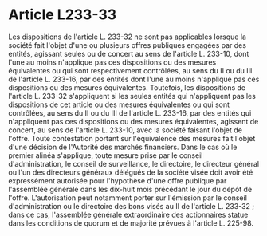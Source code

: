 # Article L233-33

Les dispositions de l'article L. 233-32 ne sont pas applicables lorsque la société fait l'objet d'une ou plusieurs offres publiques engagées par des entités, agissant seules ou de concert au sens de l'article L. 233-10, dont l'une au moins n'applique pas ces dispositions ou des mesures équivalentes ou qui sont respectivement contrôlées, au sens du II ou du III de l'article L. 233-16, par des entités dont l'une au moins n'applique pas ces dispositions ou des mesures équivalentes. Toutefois, les dispositions de l'article L. 233-32 s'appliquent si les seules entités qui n'appliquent pas les dispositions de cet article ou des mesures équivalentes ou qui sont contrôlées, au sens du II ou du III de l'article L. 233-16, par des entités qui n'appliquent pas ces dispositions ou des mesures équivalentes, agissent de concert, au sens de l'article L. 233-10, avec la société faisant l'objet de l'offre. Toute contestation portant sur l'équivalence des mesures fait l'objet d'une décision de l'Autorité des marchés financiers.   Dans le cas où le premier alinéa s'applique, toute mesure prise par le conseil d'administration, le conseil de surveillance, le directoire, le directeur général ou l'un des directeurs généraux délégués de la société visée doit avoir été expressément autorisée pour l'hypothèse d'une offre publique par l'assemblée générale dans les dix-huit mois précédant le jour du dépôt de l'offre. L'autorisation peut notamment porter sur l'émission par le conseil d'administration ou le directoire des bons visés au II de l'article L. 233-32 ; dans ce cas, l'assemblée générale extraordinaire des actionnaires statue dans les conditions de quorum et de majorité prévues à l'article L. 225-98.